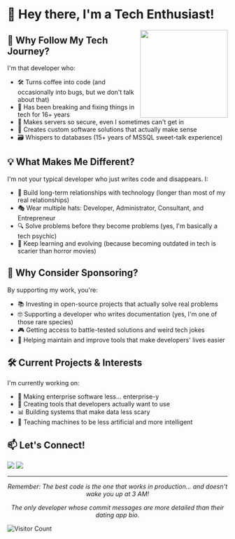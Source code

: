 # 👋 Hey there, I'm a Tech Enthusiast!

<img align="right" src="https://media.giphy.com/media/M9gbBd9nbDrOTu1Mqx/giphy.gif" width="200">

## 🚀 Why Follow My Tech Journey?

I'm that developer who:
- 🛠️ Turns coffee into code (and occasionally into bugs, but we don't talk about that)
- 🎯 Has been breaking and fixing things in tech for 16+ years
- 🔐 Makes servers so secure, even I sometimes can't get in
- 🎨 Creates custom software solutions that actually make sense
- 🗃️ Whispers to databases (15+ years of MSSQL sweet-talk experience)

## 💡 What Makes Me Different?

I'm not your typical developer who just writes code and disappears. I:
- 🤝 Build long-term relationships with technology (longer than most of my real relationships)
- 🎭 Wear multiple hats: Developer, Administrator, Consultant, and Entrepreneur
- 🔍 Solve problems before they become problems (yes, I'm basically a tech psychic)
- 🌱 Keep learning and evolving (because becoming outdated in tech is scarier than horror movies)

## 🌟 Why Consider Sponsoring?

By supporting my work, you're:
- 📚 Investing in open-source projects that actually solve real problems
- 🤓 Supporting a developer who writes documentation (yes, I'm one of those rare species)
- 🎮 Getting access to battle-tested solutions and weird tech jokes
- 🚀 Helping maintain and improve tools that make developers' lives easier

## 🛠️ Current Projects & Interests

I'm currently working on:
- 🔧 Making enterprise software less... enterprise-y
- 🎨 Creating tools that developers actually want to use
- 📊 Building systems that make data less scary
- 🤖 Teaching machines to be less artificial and more intelligent

## 📫 Let's Connect!

<p align="left">
  <a href="https://www.linkedin.com/in/denizozceylan" target="_blank"><img src="https://img.shields.io/badge/LinkedIn-0077B5?style=for-the-badge&logo=linkedin&logoColor=white" /></a>
  <a href="https://www.x.com/g4vur" target="_blank"><img src="https://img.shields.io/badge/Twitter-1DA1F2?style=for-the-badge&logo=twitter&logoColor=white" /></a>
</p>

---
<p align="center">
  <i>Remember: The best code is the one that works in production... and doesn't wake you up at 3 AM!</i>
</p>

<p align="center">
  <i>The only developer whose commit messages are more detailed than their dating app bio.</i>
</p>

![Visitor Count](https://profile-counter.glitch.me/gavur/count.svg)
